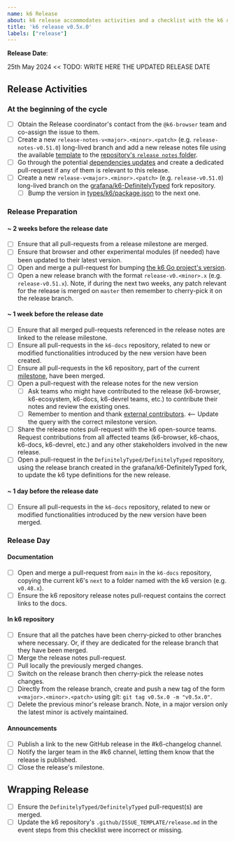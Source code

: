 ```yaml
---
name: k6 Release
about: k6 release accommodates activities and a checklist with the k6 open-source release process.
title: 'k6 release v0.5x.0'
labels: ["release"]
---
```


**Release Date**:

25th May 2024 <<  TODO: WRITE HERE THE UPDATED RELEASE DATE

## Release Activities

### At the beginning of the cycle

- [ ] Obtain the Release coordinator's contact from the `@k6-browser` team and co-assign the issue to them.
- [ ] Create a new `release-notes-v<major>.<minor>.<patch>` (e.g. `release-notes-v0.51.0`) long-lived branch and add a new release notes file using the available [template](https://github.com/grafana/k6/blob/master/release%20notes/template.md) to the [repository's `release notes` folder](https://github.com/grafana/k6/blob/master/release%20notes).
- [ ] Go through the potential [dependencies updates](https://github.com/grafana/k6/blob/master/Dependencies.md) and create a dedicated pull-request if any of them is relevant to this release.
- [ ] Create a new `release-v<major>.<minor>.<patch>` (e.g. `release-v0.51.0`) long-lived branch on the [grafana/k6-DefinitelyTyped](https://github.com/grafana/k6-DefinitelyTyped) fork repository.
    - [ ] Bump the version in [types/k6/package.json](https://github.com/grafana/k6-DefinitelyTyped/blob/master/types/k6/package.json#L4) to the next one.

### Release Preparation

#### ~ 2 weeks before the release date

- [ ] Ensure that all pull-requests from a release milestone are merged.
- [ ] Ensure that browser and other experimental modules (if needed) have been updated to their latest version.
- [ ] Open and merge a pull-request for bumping [the k6 Go project's version](https://github.com/grafana/k6/blob/master/lib/consts/consts.go#L11-L12).
- [ ] Open a new release branch with the format `release-v0.<minor>.x` (e.g. `release-v0.51.x`). Note, if during the next two weeks, any patch relevant for the release is merged on `master` then remember to cherry-pick it on the release branch.

#### ~ 1 week before the release date

- [ ] Ensure that all merged pull-requests referenced in the release notes are linked to the release milestone.
- [ ] Ensure all pull-requests in the `k6-docs` repository, related to new or modified functionalities introduced by the new version have been created.
- [ ] Ensure all pull-requests in the k6 repository, part of the current [milestone](https://github.com/grafana/k6/milestones), have been merged.
- [ ] Open a pull-request with the release notes for the new version
  - [ ] Ask teams who might have contributed to the release (k6-browser, k6-ecosystem, k6-docs, k6-devrel teams, etc.) to contribute their notes and review the existing ones.
  - [ ] Remember to mention and thank [external contributors](https://github.com/search?q=user%3Agrafana+repo%3Ak6+milestone%3A%22v0.51.0%22+-author%3Amstoykov+-author%3Aoleiade+-author%3Ana--+-author%3Acodebien+-author%3Aolegbespalov+-author%3Aandrewslotin+-author%3Ajoanlopez+-author%3Aankur22+-author%3Ainancgumus+-author%3Aszkiba+-author%3Adependabot%5Bbot%5D&type=pullrequests). <-- Update the query with the correct milestone version.
- [ ] Share the release notes pull-request with the k6 open-source teams. Request contributions from all affected teams (k6-browser, k6-chaos, k6-docs, k6-devrel, etc.) and any other stakeholders involved in the new release.
- [ ] Open a pull-request in the `DefinitelyTyped/DefinitelyTyped` repository, using the release branch created in the grafana/k6-DefinitelyTyped fork, to update the k6 type definitions for the new release.

#### ~ 1 day before the release date

- [ ] Ensure all pull-requests in the `k6-docs` repository, related to new or modified functionalities introduced by the new version have been merged.

### Release Day

#### Documentation

- [ ] Open and merge a pull-request from `main` in the `k6-docs` repository, copying the current k6's `next` to a folder named with the k6 version (e.g. `v0.48.x`).
- [ ] Ensure the k6 repository release notes pull-request contains the correct links to the docs.

#### In k6 repository

- [ ] Ensure that all the patches have been cherry-picked to other branches where necessary. Or, if they are dedicated for the release branch that they have been merged. 
- [ ] Merge the release notes pull-request.
- [ ] Pull locally the previously merged changes.
- [ ] Switch on the release branch then cherry-pick the release notes changes.
- [ ] Directly from the release branch, create and push a new tag of the form `v<major>.<minor>.<patch>` using git: `git tag v0.5x.0 -m "v0.5x.0"`.
- [ ] Delete the previous minor's release branch. Note, in a major version only the latest minor is actively maintained.

#### Announcements

- [ ] Publish a link to the new GitHub release in the #k6-changelog channel.
- [ ] Notify the larger team in the #k6 channel, letting them know that the release is published.
- [ ] Close the release's milestone.

## Wrapping Release

- [ ] Ensure the `DefinitelyTyped/DefinitelyTyped` pull-request(s) are merged.
- [ ] Update the k6 repository's `.github/ISSUE_TEMPLATE/release.md` in the event steps from this checklist were incorrect or missing.
